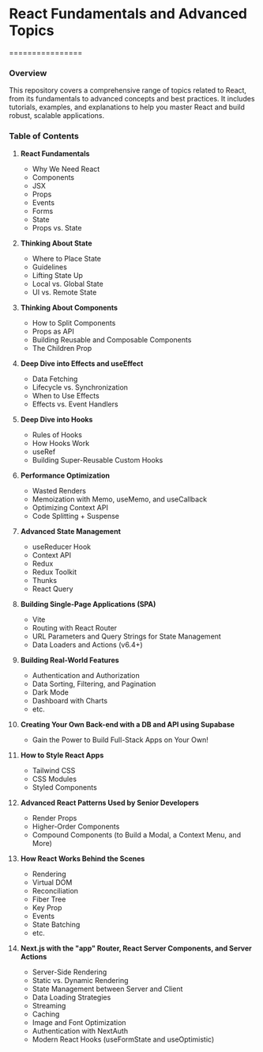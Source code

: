# React Fundamentals and Advanced Topics
================

### Overview
This repository covers a comprehensive range of topics related to React, from its fundamentals to advanced concepts and best practices. It includes tutorials, examples, and explanations to help you master React and build robust, scalable applications.

### Table of Contents
1. **React Fundamentals**
   - Why We Need React
   - Components
   - JSX
   - Props
   - Events
   - Forms
   - State
   - Props vs. State

2. **Thinking About State**
   - Where to Place State
   - Guidelines
   - Lifting State Up
   - Local vs. Global State
   - UI vs. Remote State

3. **Thinking About Components**
   - How to Split Components
   - Props as API
   - Building Reusable and Composable Components
   - The Children Prop

4. **Deep Dive into Effects and useEffect**
   - Data Fetching
   - Lifecycle vs. Synchronization
   - When to Use Effects
   - Effects vs. Event Handlers

5. **Deep Dive into Hooks**
   - Rules of Hooks
   - How Hooks Work
   - useRef
   - Building Super-Reusable Custom Hooks

6. **Performance Optimization**
   - Wasted Renders
   - Memoization with Memo, useMemo, and useCallback
   - Optimizing Context API
   - Code Splitting + Suspense

7. **Advanced State Management**
   - useReducer Hook
   - Context API
   - Redux
   - Redux Toolkit
   - Thunks
   - React Query

8. **Building Single-Page Applications (SPA)**
   - Vite
   - Routing with React Router
   - URL Parameters and Query Strings for State Management
   - Data Loaders and Actions (v6.4+)

9. **Building Real-World Features**
   - Authentication and Authorization
   - Data Sorting, Filtering, and Pagination
   - Dark Mode
   - Dashboard with Charts
   - etc.

10. **Creating Your Own Back-end with a DB and API using Supabase**
    - Gain the Power to Build Full-Stack Apps on Your Own!

11. **How to Style React Apps**
    - Tailwind CSS
    - CSS Modules
    - Styled Components

12. **Advanced React Patterns Used by Senior Developers**
    - Render Props
    - Higher-Order Components
    - Compound Components (to Build a Modal, a Context Menu, and More)

13. **How React Works Behind the Scenes**
    - Rendering
    - Virtual DOM
    - Reconciliation
    - Fiber Tree
    - Key Prop
    - Events
    - State Batching
    - etc.

14. **Next.js with the "app" Router, React Server Components, and Server Actions**
    - Server-Side Rendering
    - Static vs. Dynamic Rendering
    - State Management between Server and Client
    - Data Loading Strategies
    - Streaming
    - Caching
    - Image and Font Optimization
    - Authentication with NextAuth
    - Modern React Hooks (useFormState and useOptimistic)

